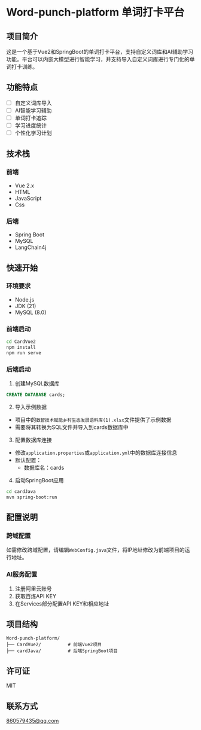 # Word-punch-platform 单词打卡平台

## 项目简介
这是一个基于Vue2和SpringBoot的单词打卡平台，支持自定义词库和AI辅助学习功能。平台可以内嵌大模型进行智能学习，并支持导入自定义词库进行专门化的单词打卡训练。

## 功能特点
- [ ] 自定义词库导入
- [ ] AI智能学习辅助
- [ ] 单词打卡追踪
- [ ] 学习进度统计
- [ ] 个性化学习计划

## 技术栈
### 前端
- Vue 2.x
- HTML
- JavaScript
- Css

### 后端
- Spring Boot
- MySQL
- LangChain4j

## 快速开始

### 环境要求
- Node.js 
- JDK (21)
- MySQL (8.0)

### 前端启动
```bash
cd CardVue2
npm install
npm run serve
```

### 后端启动
1. 创建MySQL数据库
```sql
CREATE DATABASE cards;
```

2. 导入示例数据
- 项目中的`数智技术赋能乡村生态发展语料库(1).xlsx`文件提供了示例数据
- 需要将其转换为SQL文件并导入到cards数据库中

3. 配置数据库连接
- 修改`application.properties`或`application.yml`中的数据库连接信息
- 默认配置：
  - 数据库名：cards

4. 启动SpringBoot应用
```bash
cd cardJava
mvn spring-boot:run
```

## 配置说明

### 跨域配置
如需修改跨域配置，请编辑`WebConfig.java`文件，将IP地址修改为前端项目的运行地址。

### AI服务配置
1. 注册阿里云账号
2. 获取百炼API KEY
3. 在Services部分配置API KEY和相应地址

## 项目结构
```
Word-punch-platform/
├── CardVue2/          # 前端Vue2项目
├── cardJava/          # 后端SpringBoot项目
```
## 许可证
​​MIT​

## 联系方式
860579435@qq.com